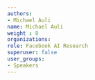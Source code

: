 ```yaml
---
authors:
- Michael Auli
name: Michael Auli
weight : 8
organizations:
role: Facebook AI Research
superuser: false
user_groups:
- Speakers
---
```

